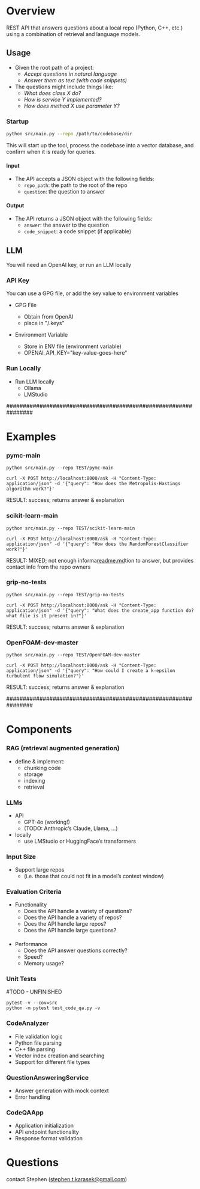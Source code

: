# Overview
REST API that answers questions about a local repo (Python, C++, etc.) using a combination of retrieval and language models.

## Usage
* Given the root path of a project:
  - *Accept questions in natural language*
  - *Answer them as text (with code snippets)*
* The questions might include things like:
  - *What does class X do?*
  - *How is service Y implemented?*
  - *How does method X use parameter Y?*


### Startup
```bash
python src/main.py --repo /path/to/codebase/dir
```
This will start up the tool, process the codebase into a vector database, and confirm when it is ready for queries.

#### Input
* The API accepts a JSON object with the following fields:
  - `repo_path`: the path to the root of the repo
  - `question`: the question to answer

#### Output
* The API returns a JSON object with the following fields:
  - `answer`: the answer to the question
  - `code_snippet`: a code snippet (if applicable)

## LLM
You will need an OpenAI key, or run an LLM locally

### API Key
You can use a GPG file, or add the key value to environment variables
* GPG File
  - Obtain from OpenAI
  - place in "/.keys"

* Environment Variable
  - Store in ENV file (environment variable)
  - OPENAI_API_KEY="key-value-goes-here"



### Run Locally
* Run LLM locally
  - Ollama
  - LMStudio





################################################################
# Examples

### pymc-main
```[readme.md](../../Library/CloudStorage/GoogleDrive-stephen.t.karasek%40gmail.com/My%20Drive/_JobSearch/%282%29%20IN%20PROGRESS/Modelcode/Assessment%20/readme.md)
python src/main.py --repo TEST/pymc-main
```
```
curl -X POST http://localhost:8000/ask -H "Content-Type: application/json" -d '{"query": "How does the Metropolis-Hastings algorithm work?"}'
```
RESULT: success; returns answer & explanation


### scikit-learn-main
```
python src/main.py --repo TEST/scikit-learn-main
```
```
curl -X POST http://localhost:8000/ask -H "Content-Type: application/json" -d '{"query": "How does the RandomForestClassifier work?"}'
```
 RESULT: MIXED; not enough informa[readme.md](../../Library/CloudStorage/GoogleDrive-stephen.t.karasek%40gmail.com/My%20Drive/_JobSearch/%282%29%20IN%20PROGRESS/Modelcode/Assessment%20/readme.md)tion to answer, but provides contact info from the repo owners


### grip-no-tests
```
python src/main.py --repo TEST/grip-no-tests
```
```
curl -X POST http://localhost:8000/ask -H "Content-Type: application/json" -d '{"query": "What does the create_app function do? what file is it present in?"}'
```
RESULT: success; returns answer & explanation


### OpenFOAM-dev-master
```
python src/main.py --repo TEST/OpenFOAM-dev-master
```
```
curl -X POST http://localhost:8000/ask -H "Content-Type: application/json" -d '{"query": "How could I create a k-epsilon turbulent flow simulation?"}'
```
RESULT: success; returns answer & explanation



################################################################
# Components


### RAG (retrieval augmented generation)
* define & implement:
  - chunking code
  - storage
  - indexing
  - retrieval

### LLMs
* API
  * GPT-4o (working!)
  * (TODO: Anthropic’s Claude, Llama, …)
* locally
  * use LMStudio or HuggingFace’s transformers



### Input Size
* Support large repos
  * (i.e. those that could not fit in a model’s context window)


### Evaluation Criteria
* Functionality
  - Does the API handle a variety of questions?
  - Does the API handle a variety of repos?
  - Does the API handle large repos?
  - Does the API handle large questions?
####
* Performance
  - Does the API answer questions correctly?
  - Speed?
  - Memory usage?

### Unit Tests
#TODO - UNFINISHED

```
pytest -v --cov=src
python -m pytest test_code_qa.py -v
```
### CodeAnalyzer
* File validation logic
* Python file parsing
* C++ file parsing
* Vector index creation and searching
* Support for different file types
####
### QuestionAnsweringService
* Answer generation with mock context
* Error handling
####
### CodeQAApp
* Application initialization 
* API endpoint functionality
* Response format validation



# Questions
contact Stephen (stephen.t.karasek@gmail.com)


